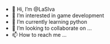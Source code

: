 - 👋 Hi, I’m @LaSlva
- 👀 I’m interested in game development
- 🌱 I’m currently learning python
- 💞️ I’m looking to collaborate on ...
- 📫 How to reach me ...

<!---
LaSlva/LaSlva is a ✨ special ✨ repository because its `README.md` (this file) appears on your GitHub profile.
You can click the Preview link to take a look at your changes.
--->
